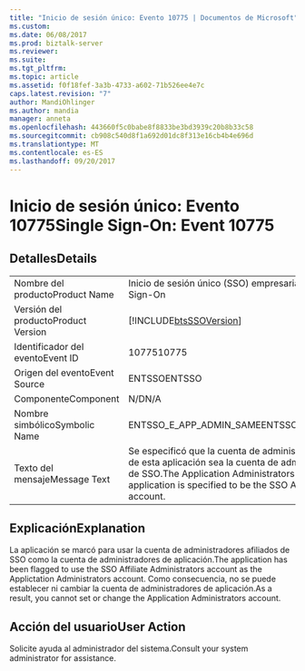 ```yaml
---
title: "Inicio de sesión único: Evento 10775 | Documentos de Microsoft"
ms.custom: 
ms.date: 06/08/2017
ms.prod: biztalk-server
ms.reviewer: 
ms.suite: 
ms.tgt_pltfrm: 
ms.topic: article
ms.assetid: f0f18fef-3a3b-4733-a602-71b526ee4e7c
caps.latest.revision: "7"
author: MandiOhlinger
ms.author: mandia
manager: anneta
ms.openlocfilehash: 443660f5c0babe8f8833be3bd3939c20b8b33c58
ms.sourcegitcommit: cb908c540d8f1a692d01dc8f313e16cb4b4e696d
ms.translationtype: MT
ms.contentlocale: es-ES
ms.lasthandoff: 09/20/2017
---
```

# <a name="single-sign-on-event-10775"></a><span data-ttu-id="99561-102">Inicio de sesión único: Evento 10775</span><span class="sxs-lookup"><span data-stu-id="99561-102">Single Sign-On: Event 10775</span></span>
## <a name="details"></a><span data-ttu-id="99561-103">Detalles</span><span class="sxs-lookup"><span data-stu-id="99561-103">Details</span></span>  
  
|||  
|-|-|  
|<span data-ttu-id="99561-104">Nombre del producto</span><span class="sxs-lookup"><span data-stu-id="99561-104">Product Name</span></span>|<span data-ttu-id="99561-105">Inicio de sesión único (SSO) empresarial</span><span class="sxs-lookup"><span data-stu-id="99561-105">Enterprise Single Sign-On</span></span>|  
|<span data-ttu-id="99561-106">Versión del producto</span><span class="sxs-lookup"><span data-stu-id="99561-106">Product Version</span></span>|[!INCLUDE[btsSSOVersion](../includes/btsssoversion-md.md)]|  
|<span data-ttu-id="99561-107">Identificador del evento</span><span class="sxs-lookup"><span data-stu-id="99561-107">Event ID</span></span>|<span data-ttu-id="99561-108">10775</span><span class="sxs-lookup"><span data-stu-id="99561-108">10775</span></span>|  
|<span data-ttu-id="99561-109">Origen del evento</span><span class="sxs-lookup"><span data-stu-id="99561-109">Event Source</span></span>|<span data-ttu-id="99561-110">ENTSSO</span><span class="sxs-lookup"><span data-stu-id="99561-110">ENTSSO</span></span>|  
|<span data-ttu-id="99561-111">Componente</span><span class="sxs-lookup"><span data-stu-id="99561-111">Component</span></span>|<span data-ttu-id="99561-112">N/D</span><span class="sxs-lookup"><span data-stu-id="99561-112">N/A</span></span>|  
|<span data-ttu-id="99561-113">Nombre simbólico</span><span class="sxs-lookup"><span data-stu-id="99561-113">Symbolic Name</span></span>|<span data-ttu-id="99561-114">ENTSSO_E_APP_ADMIN_SAME</span><span class="sxs-lookup"><span data-stu-id="99561-114">ENTSSO_E_APP_ADMIN_SAME</span></span>|  
|<span data-ttu-id="99561-115">Texto del mensaje</span><span class="sxs-lookup"><span data-stu-id="99561-115">Message Text</span></span>|<span data-ttu-id="99561-116">Se especificó que la cuenta de administradores de aplicación de esta aplicación sea la cuenta de administradores afiliados de SSO.</span><span class="sxs-lookup"><span data-stu-id="99561-116">The Application Administrators account for this application is specified to be the SSO Affiliate Administrators account.</span></span>|  
  
## <a name="explanation"></a><span data-ttu-id="99561-117">Explicación</span><span class="sxs-lookup"><span data-stu-id="99561-117">Explanation</span></span>  
 <span data-ttu-id="99561-118">La aplicación se marcó para usar la cuenta de administradores afiliados de SSO como la cuenta de administradores de aplicación.</span><span class="sxs-lookup"><span data-stu-id="99561-118">The application has been flagged to use the SSO Affiliate Administrators account as the Applictation Administrators account.</span></span> <span data-ttu-id="99561-119">Como consecuencia, no se puede establecer ni cambiar la cuenta de administradores de aplicación.</span><span class="sxs-lookup"><span data-stu-id="99561-119">As a result, you cannot set or change the Application Administrators account.</span></span>  
  
## <a name="user-action"></a><span data-ttu-id="99561-120">Acción del usuario</span><span class="sxs-lookup"><span data-stu-id="99561-120">User Action</span></span>  
 <span data-ttu-id="99561-121">Solicite ayuda al administrador del sistema.</span><span class="sxs-lookup"><span data-stu-id="99561-121">Consult your system administrator for assistance.</span></span>